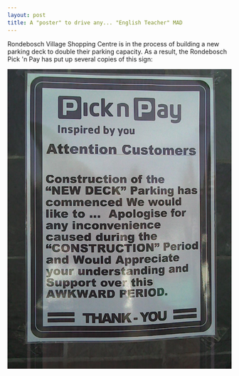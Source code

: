 ```yaml
---
layout: post
title: A "poster" to drive any... "English Teacher" MAD
---
```


Rondebosch Village Shopping Centre is in the process of building a new parking deck to double their parking capacity. As a result, the Rondebosch Pick 'n Pay has put up several copies of this sign:

![Rondebosch PnP poster](/images/rondebosch-pnp.jpeg)
